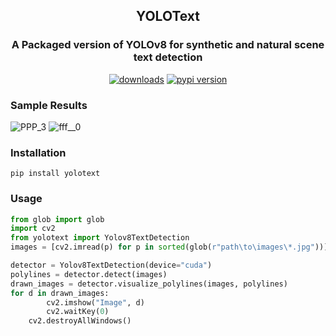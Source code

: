 <div align="center">
  <h2>
    YOLOText
  </h2>
  <h3>
    A Packaged version of YOLOv8 for synthetic and natural scene text detection  
  </h3>
    <a href="https://pepy.tech/project/yolotext"><img src="https://pepy.tech/badge/yolotext" alt="downloads"></a>
    <a href="https://badge.fury.io/py/yolotext"><img src="https://badge.fury.io/py/yolotext.svg" alt="pypi version"></a>
</div>

### Sample Results
![PPP_3](https://github.com/rzamarefat/YOLOv8_Text_Detection/assets/79300456/84d08057-8c6b-4a14-ae91-dc2fe6005589)
![fff__0](https://github.com/rzamarefat/yolotext/assets/79300456/d0604fde-d6b4-4021-a203-db8e63cd0df7)

### Installation
```
pip install yolotext
```

### Usage
```python
from glob import glob
import cv2
from yolotext import Yolov8TextDetection
images = [cv2.imread(p) for p in sorted(glob(r"path\to\images\*.jpg"))]

detector = Yolov8TextDetection(device="cuda")
polylines = detector.detect(images)
drawn_images = detector.visualize_polylines(images, polylines)
for d in drawn_images:
        cv2.imshow("Image", d)
        cv2.waitKey(0)
    cv2.destroyAllWindows()
```

